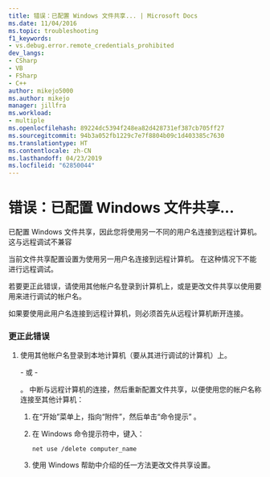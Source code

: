```yaml
---
title: 错误：已配置 Windows 文件共享... | Microsoft Docs
ms.date: 11/04/2016
ms.topic: troubleshooting
f1_keywords:
- vs.debug.error.remote_credentials_prohibited
dev_langs:
- CSharp
- VB
- FSharp
- C++
author: mikejo5000
ms.author: mikejo
manager: jillfra
ms.workload:
- multiple
ms.openlocfilehash: 89224dc5394f248ea82d428731ef387cb705ff27
ms.sourcegitcommit: 94b3a052fb1229c7e7f8804b09c1d403385c7630
ms.translationtype: HT
ms.contentlocale: zh-CN
ms.lasthandoff: 04/23/2019
ms.locfileid: "62850044"
---
```

# <a name="error-windows-file-sharing-has-been-configured"></a>错误：已配置 Windows 文件共享...
已配置 Windows 文件共享，因此您将使用另一不同的用户名连接到远程计算机。 这与远程调试不兼容

 当前文件共享配置设置为使用另一用户名连接到远程计算机。 在这种情况下不能进行远程调试。

 若要更正此错误，请使用其他帐户名登录到计算机上，或是更改文件共享以使用要用来进行调试的帐户名。

 如果要使用此用户名连接到远程计算机，则必须首先从远程计算机断开连接。

### <a name="to-correct-this-error"></a>更正此错误

1. 使用其他帐户名登录到本地计算机（要从其进行调试的计算机）上。

     \- 或 -

     。 中断与远程计算机的连接，然后重新配置文件共享，以便使用您的帐户名称连接至其他计算机：

    1. 在“开始”菜单上，指向“附件”，然后单击“命令提示”  。

    2. 在 Windows 命令提示符中，键入：

         `net use /delete computer_name`

    3. 使用 Windows 帮助中介绍的任一方法更改文件共享设置。